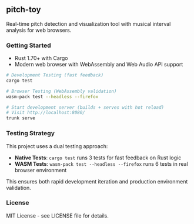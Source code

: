 ## pitch-toy

Real-time pitch detection and visualization tool with musical interval analysis for web browsers.

### Getting Started

- Rust 1.70+ with Cargo
- Modern web browser with WebAssembly and Web Audio API support

```bash
# Development Testing (fast feedback)
cargo test

# Browser Testing (WebAssembly validation)
wasm-pack test --headless --firefox

# Start development server (builds + serves with hot reload)
# Visit http://localhost:8080/
trunk serve
```

### Testing Strategy

This project uses a dual testing approach:

- **Native Tests**: `cargo test` runs 3 tests for fast feedback on Rust logic
- **WASM Tests**: `wasm-pack test --headless --firefox` runs 6 tests in real browser environment

This ensures both rapid development iteration and production environment validation.

### License

MIT License - see LICENSE file for details. 
